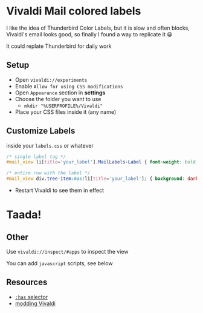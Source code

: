 # Vivaldi Mail colored labels

I like the idea of Thunderbird Color Labels, but it is slow and often blocks, Vivaldi's email looks good, so finally I found a way to replicate it 😀

It could replate Thunderbird for daily work

## Setup

- Open `vivaldi://experiments`
- Enable `Allow for using CSS modifications`
- Open `Appearance` section in **settings**
- Choose the folder you want to use
  - `mkdir "%USERPROFILE%/Vivaldi"`
- Place your CSS files inside it (any name)

## Customize Labels

inside your `labels.css` or whatever

```css
/* single label tag */
#mail_view li[title='your_label'].MailLabels-Label { font-weight: bold; }

/* entire row with the label */
#mail_view div.tree-item:has(li[title='your_label']) { background: darkred; }
```

- Restart Vivaldi to see them in effect

# Taada!

## Other

Use `vivaldi://inspect/#apps` to inspect the view

You can add `javascript` scripts, see below



## Resources

- [`:has` selector](https://developer.mozilla.org/en-US/docs/Web/CSS/:has)
- [modding Vivaldi](https://forum.vivaldi.net/topic/10549/modding-vivaldi/)
